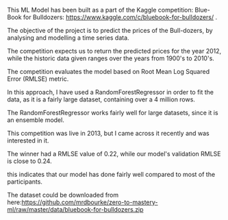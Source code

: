 This ML Model has been built as a part of the Kaggle competition: Blue-Book for Bulldozers: https://www.kaggle.com/c/bluebook-for-bulldozers/ .

The objective of the project is to predict the prices of the Bull-dozers, by analysing and modelling a time series data.

The competition expects us to return the predicted prices for the year 2012, while the historic data given ranges over the years from 1900's to 2010's.

The competition evaluates the model based on Root Mean Log Squared Error (RMLSE) metric.

In this approach, I have used a RandomForestRegressor in order to fit the data, as it is a fairly large dataset, containing over a 4 million rows.

The RandomForestRegressor works fairly well for large datasets, since it is an ensemble model. 

This competition was live in 2013, but I came across it recently and was interested in it.

The winner had a RMLSE value of 0.22, while our model's validation RMLSE is close to 0.24.

this indicates that our model has done fairly well compared to most of the participants. 

The dataset could be downloaded from here:https://github.com/mrdbourke/zero-to-mastery-ml/raw/master/data/bluebook-for-bulldozers.zip
